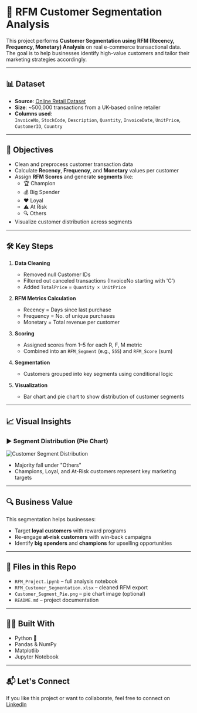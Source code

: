 
# 🧠 RFM Customer Segmentation Analysis

This project performs **Customer Segmentation using RFM (Recency, Frequency, Monetary) Analysis** on real e-commerce transactional data. The goal is to help businesses identify high-value customers and tailor their marketing strategies accordingly.

---

## 📊 Dataset

- **Source**: [Online Retail Dataset](https://archive.ics.uci.edu/ml/datasets/online+retail)
- **Size**: ~500,000 transactions from a UK-based online retailer
- **Columns used**:  
  `InvoiceNo`, `StockCode`, `Description`, `Quantity`, `InvoiceDate`, `UnitPrice`, `CustomerID`, `Country`

---

## 📌 Objectives

- Clean and preprocess customer transaction data
- Calculate **Recency**, **Frequency**, and **Monetary** values per customer
- Assign **RFM Scores** and generate **segments** like:
  - 🏆 Champion
  - 💰 Big Spender
  - ❤️ Loyal
  - ⚠️ At Risk
  - 🔍 Others
- Visualize customer distribution across segments

---

## 🛠️ Key Steps

1. **Data Cleaning**  
   - Removed null Customer IDs  
   - Filtered out canceled transactions (InvoiceNo starting with 'C')  
   - Added `TotalPrice` = `Quantity × UnitPrice`

2. **RFM Metrics Calculation**  
   - Recency = Days since last purchase  
   - Frequency = No. of unique purchases  
   - Monetary = Total revenue per customer

3. **Scoring**  
   - Assigned scores from 1–5 for each R, F, M metric  
   - Combined into an `RFM_Segment` (e.g., `555`) and `RFM_Score` (sum)

4. **Segmentation**  
   - Customers grouped into key segments using conditional logic

5. **Visualization**  
   - Bar chart and pie chart to show distribution of customer segments

---

## 📈 Visual Insights

### ▶ Segment Distribution (Pie Chart)

![Customer Segment Distribution](./Customer_Segment_Pie.png)

- Majority fall under "Others"
- Champions, Loyal, and At-Risk customers represent key marketing targets

---

## 🔍 Business Value

This segmentation helps businesses:
- Target **loyal customers** with reward programs
- Re-engage **at-risk customers** with win-back campaigns
- Identify **big spenders** and **champions** for upselling opportunities

---

## 📁 Files in this Repo

- `RFM_Project.ipynb` – full analysis notebook
- `RFM_Customer_Segmentation.xlsx` – cleaned RFM export
- `Customer_Segment_Pie.png` – pie chart image (optional)
- `README.md` – project documentation

---

## 👩‍💻 Built With

- Python 🐍
- Pandas & NumPy
- Matplotlib
- Jupyter Notebook

---

## 📬 Let's Connect

If you like this project or want to collaborate, feel free to connect on [LinkedIn](https://www.linkedin.com/in/aishwarya-chintaluru-6797732bb/)
